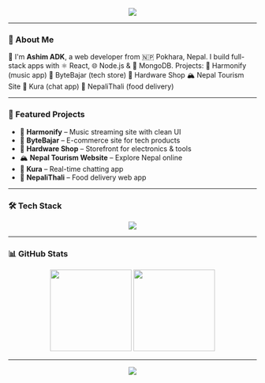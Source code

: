 <p align="center">
  <img src="https://readme-typing-svg.herokuapp.com?font=Fira+Code&size=24&pause=1000&color=00F7FF&center=true&vCenter=true&repeat=true&width=435&lines=Hi%2C+I'm+Ashim+ADK+%F0%9F%91%8B;Web+Developer+from+Nepal+%F0%9F%87%B3%F0%9F%87%B5;React+%2F+Node.js+%2F+MongoDB+%F0%9F%92%BB;Welcome+to+my+GitHub!+%F0%9F%8E%89" />
</p>

---

### 📖 About Me

👋 I'm **Ashim ADK**, a web developer from 🇳🇵 Pokhara, Nepal. I build full-stack apps with ⚛️ React, 🌐 Node.js & 🍃 MongoDB.
Projects:
🎵 Harmonify (music app)
🛒 ByteBajar (tech store)
🔧 Hardware Shop
🏔️ Nepal Tourism Site
💬 Kura (chat app)
🍱 NepaliThali (food delivery)

---

### 🚀 Featured Projects

* 🎵 **Harmonify** – Music streaming site with clean UI
* 🛒 **ByteBajar** – E-commerce site for tech products
* 🔧 **Hardware Shop** – Storefront for electronics & tools
* 🏔️ **Nepal Tourism Website** – Explore Nepal online
* 💬 **Kura** – Real-time chatting app
* 🍱 **NepaliThali** – Food delivery web app

---

### 🛠️ Tech Stack

<p align="center">
  <img src="https://skillicons.dev/icons?i=react,nodejs,mongodb,express,flutter,html,css,js,github,vscode,firebase" />
</p>

---

### 📊 GitHub Stats

<p align="center">
  <img src="https://github-readme-stats.vercel.app/api?username=AshimADK&show_icons=true&theme=tokyonight&hide_border=true" height="165" />
  <img src="https://github-readme-streak-stats.herokuapp.com/?user=AshimADK&theme=tokyonight&hide_border=true" height="165" />
</p>

---

<p align="center">
  <img src="https://readme-typing-svg.herokuapp.com?font=Fira+Code&pause=1000&color=00F7FF&center=true&vCenter=true&width=435&lines=Thanks+for+visiting!+🙏;Let's+build+something+awesome!+🚀" />
</p>
